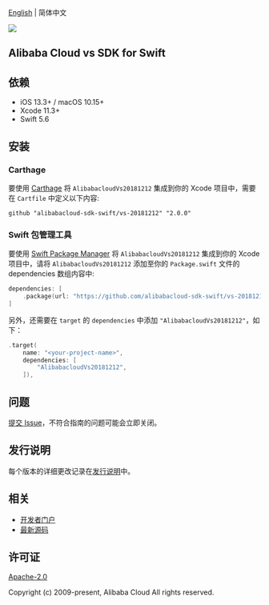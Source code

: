 [English](README.md) | 简体中文

![](https://aliyunsdk-pages.alicdn.com/icons/AlibabaCloud.svg)

## Alibaba Cloud vs SDK for Swift

## 依赖

- iOS 13.3+ / macOS 10.15+
- Xcode 11.3+
- Swift 5.6

## 安装

### Carthage

要使用 [Carthage](https://github.com/Carthage/Carthage) 将 `AlibabacloudVs20181212` 集成到你的 Xcode 项目中，需要在 `Cartfile` 中定义以下内容:

```ogdl
github "alibabacloud-sdk-swift/vs-20181212" "2.0.0"
```

### Swift 包管理工具

要使用 [Swift Package Manager](https://swift.org/package-manager/) 将 `AlibabacloudVs20181212` 集成到你的 Xcode 项目中，请将 `AlibabacloudVs20181212` 添加至你的 `Package.swift` 文件的 dependencies 数组内容中:

```swift
dependencies: [
    .package(url: "https://github.com/alibabacloud-sdk-swift/vs-20181212.git", from: "2.0.0")
]
```

另外，还需要在 `target` 的 `dependencies` 中添加 `"AlibabacloudVs20181212"`，如下：

```swift
.target(
    name: "<your-project-name>",
    dependencies: [
        "AlibabacloudVs20181212",
    ]),
```

## 问题

[提交 Issue](https://github.com/alibabacloud-sdk-swift/vs-20181212/issues/new)，不符合指南的问题可能会立即关闭。

## 发行说明

每个版本的详细更改记录在[发行说明](./ChangeLog.txt)中。

## 相关

* [开发者门户](https://next.api.aliyun.com/home)
* [最新源码](https://github.com/alibabacloud-sdk-swift/vs-20181212)

## 许可证

[Apache-2.0](http://www.apache.org/licenses/LICENSE-2.0)

Copyright (c) 2009-present, Alibaba Cloud All rights reserved.
